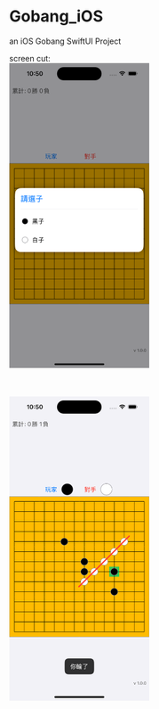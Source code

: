 # Gobang_iOS
an iOS Gobang SwiftUI Project

screen cut:<br>
<img src="/rm_res/screen_cut1.png" alt="screen cut" width="50%" height="50%" align="bottom" />

<br><br>
<img src="/rm_res/screen_cut2.png" alt="screen cut" width="50%" height="50%" align="bottom" />
